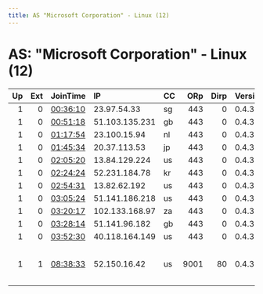 ```yaml
---
title: AS "Microsoft Corporation" - Linux (12)
---
```


# AS: "Microsoft Corporation" - Linux (12)

|   Up |   Ext | JoinTime                                                                                            | IP             | CC   |   ORp |   Dirp | Version   | Contact                   | Nickname   |   eFamMembers |
|-----:|------:|:----------------------------------------------------------------------------------------------------|:---------------|:-----|------:|-------:|:----------|:--------------------------|:-----------|--------------:|
|    1 |     0 | [00:36:10](https://metrics.torproject.org/rs.html#details/FF1036B1FF9278E02D9C4359199E6F2686B2084B) | 23.97.54.33    | sg   |   443 |      0 | 0.4.3.5   | None                      | Unnamed    |             1 |
|    1 |     0 | [00:51:18](https://metrics.torproject.org/rs.html#details/FA32E93AA76D5B2E8FB598761353F67267A02902) | 51.103.135.231 | gb   |   443 |      0 | 0.4.3.5   | None                      | Unnamed    |             1 |
|    1 |     0 | [01:17:54](https://metrics.torproject.org/rs.html#details/A312CC0B069677E50F8A1FAE5F579E3F294D9BEC) | 23.100.15.94   | nl   |   443 |      0 | 0.4.3.5   | None                      | Unnamed    |             1 |
|    1 |     0 | [01:45:34](https://metrics.torproject.org/rs.html#details/E14B56CC48222B688804DA1344A6718D0FF23425) | 20.37.113.53   | jp   |   443 |      0 | 0.4.3.5   | None                      | Unnamed    |             1 |
|    1 |     0 | [02:05:20](https://metrics.torproject.org/rs.html#details/51A90B8A02CEB915A39DB4CEC4882ACAD2038500) | 13.84.129.224  | us   |   443 |      0 | 0.4.3.5   | None                      | Unnamed    |             1 |
|    1 |     0 | [02:24:24](https://metrics.torproject.org/rs.html#details/8EEEBE87E7EB62E8C33A4F49E8A929DABB2B4E55) | 52.231.184.78  | kr   |   443 |      0 | 0.4.3.5   | None                      | Unnamed    |             1 |
|    1 |     0 | [02:54:31](https://metrics.torproject.org/rs.html#details/40E5B2E1158377727BD699FC5F512635119F6CD2) | 13.82.62.192   | us   |   443 |      0 | 0.4.3.5   | None                      | Unnamed    |             1 |
|    1 |     0 | [03:05:24](https://metrics.torproject.org/rs.html#details/1BB4887FA6D118906DEDC2F00C68F8F8A0CD780B) | 51.141.186.218 | us   |   443 |      0 | 0.4.3.5   | None                      | Unnamed    |             1 |
|    1 |     0 | [03:20:17](https://metrics.torproject.org/rs.html#details/AFF64D37F48B2CA84D180B99A7EB262D2626AC89) | 102.133.168.97 | za   |   443 |      0 | 0.4.3.5   | None                      | Unnamed    |             1 |
|    1 |     0 | [03:28:14](https://metrics.torproject.org/rs.html#details/CBFE5D82189D932F62346729CD4C6F66D4B44EE6) | 51.141.96.182  | gb   |   443 |      0 | 0.4.3.5   | None                      | Unnamed    |             1 |
|    1 |     0 | [03:52:30](https://metrics.torproject.org/rs.html#details/9D896369709828D54CF82BDBAB43E5FE7C28C978) | 40.118.164.149 | us   |   443 |      0 | 0.4.3.5   | None                      | Unnamed    |             1 |
|    1 |     1 | [08:38:33](https://metrics.torproject.org/rs.html#details/C8913BEE3BF908950A477C0C04DF6E3F0FC497AC) | 52.150.16.42   | us   |  9001 |     80 | 0.4.3.5   | aranym1 at protonmail dot | aranym     |             1 |
